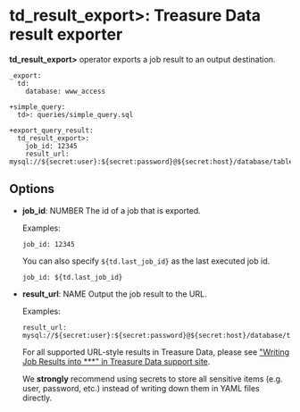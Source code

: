 # td_result_export>: Treasure Data result exporter

**td_result_export>** operator exports a job result to an output destination.

    _export:
      td:
        database: www_access

    +simple_query:
      td>: queries/simple_query.sql

    +export_query_result:
      td_result_export>:
        job_id: 12345
        result_url: mysql://${secret:user}:${secret:password}@${secret:host}/database/table

## Options

* **job_id**: NUMBER The id of a job that is exported.

  Examples:

  ```
  job_id: 12345
  ```

  You can also specify `${td.last_job_id}` as the last executed job id.

  ```
  job_id: ${td.last_job_id}
  ```

* **result_url**: NAME Output the job result to the URL.

  Examples:

  ```
  result_url: mysql://${secret:user}:${secret:password}@${secret:host}/database/table
  ```
  
  For all supported URL-style results in Treasure Data, please see ["Writing Job Results into ***" in Treasure Data support site](https://support.treasuredata.com/hc/en-us/sections/360000245208-Databases).

  We **strongly** recommend using secrets to store all sensitive items (e.g. user, password, etc.) instead of writing down them in YAML files directly.
